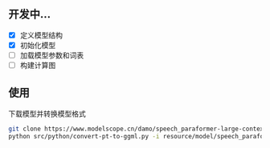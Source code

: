## 开发中...

- [x] 定义模型结构
- [x] 初始化模型
- [ ] 加载模型参数和词表
- [ ] 构建计算图

## 使用

下载模型并转换模型格式

```bash
git clone https://www.modelscope.cn/damo/speech_paraformer-large-contextual_asr_nat-zh-cn-16k-common-vocab8404.git resource/model
python src/python/convert-pt-to-ggml.py -i resource/model/speech_paraformer-large-contextual_asr_nat-zh-cn-16k-common-vocab8404 -o resource/model --fp16
```